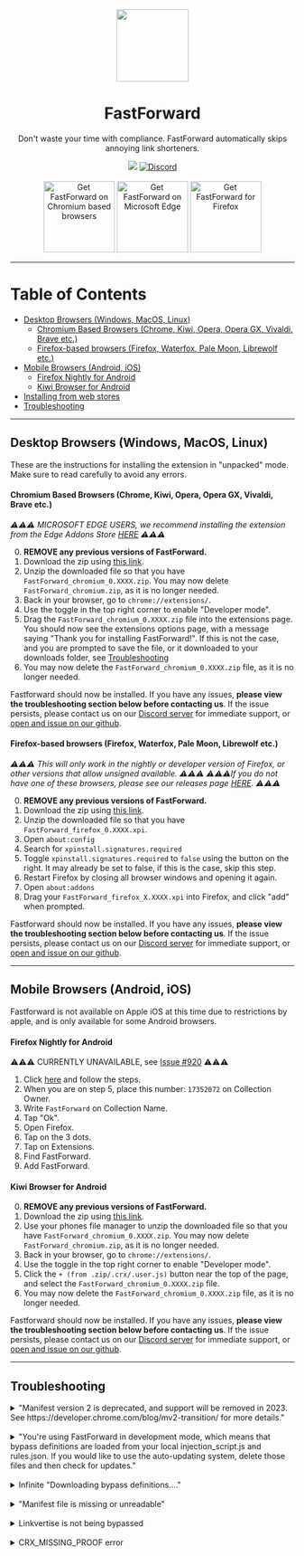 <div align="center">
<img src="https://avatars.githubusercontent.com/u/88992224?s=200&v=4" width="128" />
<h1> FastForward </h1>
<p> Don't waste your time with compliance. FastForward automatically skips annoying link shorteners. </p>



[<img src="https://img.shields.io/github/actions/workflow/status/fastforwardteam/fastforward/main.yml?branch=main&label=Builds&style=for-the-badge" />](https://github.com/FastForwardTeam/FastForward/blob/main/.github/workflows/main.yml)
<a href="https://discord.gg/RSAf7b5njt" target="_blank"> <img alt="Discord" src="https://img.shields.io/discord/876622516607656006?label=Our%20Discord&logo=discord&style=for-the-badge"> </a>
<br> <br>
<a href="https://github.com/FastForwardTeam/FastForward#why-is-fastforward-no-longer-on-the-chrome-web-store"><img src="https://user-images.githubusercontent.com/585534/107280622-91a8ea80-6a26-11eb-8d07-77c548b28665.png" alt="Get FastForward on Chromium based browsers" width="126px"></a>
<a href="https://microsoftedge.microsoft.com/addons/detail/fastforward/ldcclmkclhomnpcnccgbgleikchbnecl"><img src="https://user-images.githubusercontent.com/585534/107280673-a5ece780-6a26-11eb-9cc7-9fa9f9f81180.png" alt="Get FastForward on Microsoft Edge" width="126px"></a>
<a href="https://addons.mozilla.org/firefox/addon/fastforwardteam/"><img src="https://user-images.githubusercontent.com/585534/107280546-7b9b2a00-6a26-11eb-8f9f-f95932f4bfec.png" alt="Get FastForward for Firefox" width="126px"></a> 
</div>

****

# Table of Contents
- [Desktop Browsers (Windows, MacOS, Linux)](#desktop-browsers-windows-macos-linux)
  - [Chromium Based Browsers (Chrome, Kiwi, Opera, Opera GX, Vivaldi, Brave etc.)](#chromium-based-browsers-chrome-kiwi-opera-opera-gx-vivaldi-brave-etc)
  - [Firefox-based browsers (Firefox, Waterfox, Pale Moon, Librewolf etc.)](#firefox-based-browsers-firefox-waterfox-pale-moon-librewolf-etc)
- [Mobile Browsers (Android, iOS)](#mobile-browsers-android-ios)
  - [Firefox Nightly for Android](#firefox-nightly-for-android)
  - [Kiwi Browser for Android](#kiwi-browser-for-android)
- [Installing from web stores](#installing-from-web-stores)
- [Troubleshooting](#troubleshooting)


____
## Desktop Browsers (Windows, MacOS, Linux)
These are the instructions for installing the extension in "unpacked" mode. Make sure to read carefully to avoid any errors.

#### Chromium Based Browsers (Chrome, Kiwi, Opera, Opera GX, Vivaldi, Brave etc.)
_⚠️⚠️⚠️ MICROSOFT EDGE USERS, we recommend installing the extension from the Edge Addons Store [HERE](https://microsoftedge.microsoft.com/addons/detail/fastforward/ldcclmkclhomnpcnccgbgleikchbnecl) ⚠️⚠️⚠️_

0. **REMOVE any previous versions of FastForward.**
1. Download the zip using [this link](https://nightly.link/FastForwardTeam/FastForward/workflows/main/main/FastForward_chromium.zip).
2. Unzip the downloaded file so that you have `FastForward_chromium_0.XXXX.zip`. You may now delete `FastForward_chromium.zip`, as it is no longer needed.
3. Back in your browser, go to `chrome://extensions/`.
4. Use the toggle in the top right corner to enable "Developer mode".
5. Drag the `FastForward_chromium_0.XXXX.zip` file into the extensions page. You should now see the extensions options page, with a message saying "Thank you for installing FastForward!". If this is not the case, and you are prompted to save the file, or it downloaded to your downloads folder, see [Troubleshooting](#troubleshooting)
6.  You may now delete the `FastForward_chromium_0.XXXX.zip` file, as it is no longer needed.

Fastforward should now be installed. If you have any issues, **please view the troubleshooting section below before contacting us**. If the issue persists, please contact us on our [Discord server](https://discord.gg/8Z3Z9Z9) for immediate support, or [open and issue on our github](https://github.com/FastForwardTeam/FastForward/issues/new/choose).

#### Firefox-based browsers (Firefox, Waterfox, Pale Moon, Librewolf etc.)
_⚠️⚠️⚠️ This will only work in the nightly or developer version of Firefox, or other versions that allow unsigned available. ⚠️⚠️⚠️
⚠️⚠️⚠️If you do not have one of these browsers, please see our releases page [HERE](https://github.com/FastForwardTeam/FastForward/releases). ⚠️⚠️⚠️_

0. **REMOVE any previous versions of FastForward.**
1. Download the zip using [this link](https://nightly.link/FastForwardTeam/FastForward/workflows/main/main/FastForward_firefox.zip).
2. Unzip the downloaded file so that you have `FastForward_firefox_0.XXXX.xpi`.
3. Open `about:config`
4. Search for `xpinstall.signatures.required`
5. Toggle `xpinstall.signatures.required` to `false` using the button on the right. It may already be set to false, if this is the case, skip this step.
6. Restart Firefox by closing all browser windows and opening it again.
7. Open `about:addons`
8. Drag your `FastForward_firefox_X.XXXX.xpi` into Firefox, and click "add" when prompted.

Fastforward should now be installed. If you have any issues, **please view the troubleshooting section below before contacting us**. If the issue persists, please contact us on our [Discord server](https://discord.gg/8Z3Z9Z9) for immediate support, or [open and issue on our github](https://github.com/FastForwardTeam/FastForward/issues/new/choose).

____


## Mobile Browsers (Android, iOS)
Fastforward is not available on Apple iOS at this time due to restrictions by apple, and is only available for some Android browsers.


#### Firefox Nightly for Android 
⚠️⚠️⚠️ CURRENTLY UNAVAILABLE, see [Issue #920](https://github.com/FastForwardTeam/FastForward/issues/920) ⚠️⚠️⚠️

1. Click [here](https://blog.mozilla.org/addons/2020/09/29/expanded-extension-support-in-firefox-for-android-nightly/) and follow the steps.
2. When you are on step 5, place this number: `17352072` on Collection Owner.
3. Write `FastForward` on Collection Name.
4. Tap "Ok".
5. Open Firefox.
6. Tap on the 3 dots.
7. Tap on Extensions.
8. Find FastForward.
9. Add FastForward.

#### Kiwi Browser for Android

0. **REMOVE any previous versions of FastForward.**
1. Download the zip using [this link](https://nightly.link/FastForwardTeam/FastForward/workflows/main/main/FastForward_chromium.zip).
2. Use your phones file manager to unzip the downloaded file so that you have `FastForward_chromium_0.XXXX.zip`. You may now delete  `FastForward_chromium.zip`, as it is no longer needed.
3. Back in your browser, go to `chrome://extensions/`.
4. Use the toggle in the top right corner to enable "Developer mode".
5. Click the `+ (from .zip/.crx/.user.js)` button near the top of the page, and select the `FastForward_chromium_0.XXXX.zip` file.
6.  You may now delete the `FastForward_chromium_0.XXXX.zip` file, as it is no longer needed.

Fastforward should now be installed. If you have any issues, **please view the troubleshooting section below before contacting us**. If the issue persists, please contact us on our [Discord server](https://discord.gg/8Z3Z9Z9) for immediate support, or [open and issue on our github](https://github.com/FastForwardTeam/FastForward/issues/new/choose).

___

## Troubleshooting
<details> <summary> "Manifest version 2 is deprecated, and support will be removed in 2023. See https://developer.chrome.com/blog/mv2-transition/ for more details." </summary>
  <br>

Just click on "clear all", this is just a warning, not an error.  
We are currently working on migrating the extension to MV3 to meet Google's deadlines.  
To read more about this, [click here](https://developer.chrome.com/blog/mv2-transition/).

<img src="https://i.imgur.com/zSYDpY0.png"/>

</details>
<br>

<details> <summary> "You're using FastForward in development mode, which means that bypass definitions are loaded from your local injection_script.js and rules.json. If you would like to use the auto-updating system, delete those files and then check for updates." </summary>
  <br>

Go to the folder where you extracted Fast Forward, and delete the two files below:

<img src="https://i.imgur.com/LZCTweB.png"/>

Then click "Download bypass definitions" on the settings page.
</details>

<br>

<details> <summary> Infinite "Downloading bypass definitions...." </summary>
  <br>


This is caused by the current bypass definitions version being the same as the downloaded version. you can solve this issue by closing all browser windows and opening them. If this does not work, or the issue persists, please contact us on our [Discord server](https://discord.gg/8Z3Z9Z9).
This issue will be fixed on the next FastForward version, with the manifest version 3.

</details>

<br>

<details> <summary> "Manifest file is missing or unreadable" </summary>
  <br>
This issue happens whe you attempt to install the `FastForward_chromium.zip` file rather than the `FastForward_chromium_0.XXXX.zip` file. Please follow the installation instructions above, ensuring that you carefully follow all steps. If this does not work, or the issue persists, please contact us on our [Discord server](https://discord.gg/8Z3Z9Z9).

</details>
<br>

<details> <summary> Linkvertise is not being bypassed </summary>
Some versions of Fastforward may not come with the linkvertise bypass by default. If you are having issues with linkvertise, please add the Linkvertise bypass manually by folling the steps below.

1. Copy the contents of [this page](https://raw.githubusercontent.com/FastForwardTeam/FastForward/main/src/linkvertise.js). be sure to select all of the text, from the first "d" of `domainBypass`, all the way to (and including) the last `})`. you may also us `ctrl+a` to select all of the text. copy the text by pressing `ctrl+c`.
2. Open the settings page for FastForward. this can be done by clicking the extensions icon in the top right of your browser. this may be in a extensions sub-menu.
3. paste the text you copied in step 1 into the "Custom bypasses" box. take care to do this all the way at the bottom of the custom bypasses box, and not in the middle of any existing custom bypasses.
4. your changes will be saved automatically. if you have a open linkvertise page, please refresh it to be bypassed. 

If this does not work, or the issue persists, please contact us on our [Discord server](https://discord.gg/8Z3Z9Z9).
</details>
<br>

<details> <summary> CRX_MISSING_PROOF error </summary>
<br> Don't waste your time trying to install the .crx version of the install, just install the .zip version on this guide.
</details>
